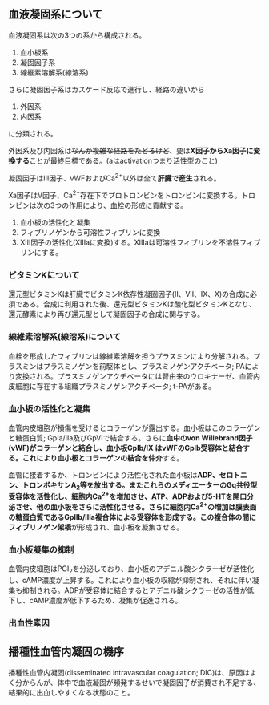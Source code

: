 ## 血液凝固系について
血液凝固系は次の3つの系から構成される。
1. 血小板系
1. 凝固因子系
1. 線維素溶解系(線溶系)

さらに凝固因子系はカスケード反応で進行し、経路の違いから
1. 外因系
1. 内因系

に分類される。

外因系及び内因系は~~なんか複雑な経路をたどるけど~~、要は**X因子からXa因子に変換する**ことが最終目標である。(aはactivationつまり活性型のこと)

凝固因子はIII因子、vWFおよびCa<sup>2+</sup>以外は全て**肝臓で産生**される。

Xa因子はV因子、Ca<sup>2+</sup>存在下でプロトロンビンをトロンビンに変換する。トロンビンは次の3つの作用により、血栓の形成に貢献する。
1. 血小板の活性化と凝集
1. フィブリノゲンから可溶性フィブリンに変換
1. XIII因子の活性化(XIIIaに変換)する。XIIIaは可溶性フィブリンを不溶性フィブリンにする。

### ビタミンKについて
還元型ビタミンKは肝臓でビタミンK依存性凝固因子(II、VII、IX、X)の合成に必須である。合成に利用された後、還元型ビタミンKは酸化型ビタミンKとなり、還元酵素により再び還元型として凝固因子の合成に関与する。

### 線維素溶解系(線溶系)について

血栓を形成したフィブリンは線維素溶解を担うプラスミンにより分解される。プラスミンはプラスミノゲンを前駆体とし、プラスミノゲンアクチベータ; PAにより変換される。プラスミノゲンアクチベータには腎由来のウロキナーゼ、血管内皮細胞に存在する組織プラスミノゲンアクチベータ; t-PAがある。

### 血小板の活性化と凝集

血管内皮細胞が損傷を受けるとコラーゲンが露出する。血小板はこのコラーゲンと糖蛋白質; GpIa/IIa及びGpVIで結合する。さらに**血中のvon Willebrand因子(vWF)**がコラーゲンと結合し、血小板GpIb/IX はvWFのGpIb受容体と結合する。これにより**血小板とコラーゲンの結合を仲介**する。

血管に接着するか、トロンビンにより活性化された血小板は**ADP、セロトニン、トロンボキサンA<sub>2</sub>**等を放出する。またこれらのメディエーターのGq共役型受容体を活性化し、細胞内Ca<sup>2+</sup>を増加させ、**ATP、ADPおよび5-HTを開口分泌**させ、他の血小板をさらに活性化させる。さらに細胞内Ca<sup>2+</sup>の増加は膜表面の糖蛋白質であるGpIIb/IIIa複合体による受容体を形成する。この複合体の間に**フィブリノゲン架橋**が形成され、血小板を凝集させる。

### 血小板凝集の抑制

血管内皮細胞はPGI<sub>2</sub>を分泌しており、血小板のアデニル酸シクラーゼが活性化し、cAMP濃度が上昇する。これにより血小板の収縮が抑制され、それに伴い凝集も抑制される。ADPが受容体に結合するとアデニル酸シクラーゼの活性が低下し、cAMP濃度が低下するため、凝集が促進される。

### 出血性素因

## 播種性血管内凝固の機序
播種性血管内凝固(disseminated intravascular coagulation; DIC)は、原因はよく分からんが、体中で血液凝固が頻発するせいで凝固因子が消費され不足する、結果的に出血しやすくなる状態のこと。

